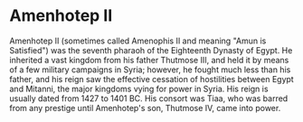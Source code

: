 # Amenhotep II

Amenhotep II (sometimes called Amenophis II and meaning "Amun is Satisfied") was the seventh pharaoh of the Eighteenth Dynasty of Egypt. He inherited a vast kingdom from his father Thutmose III, and held it by means of a few military campaigns in Syria; however, he fought much less than his father, and his reign saw the effective cessation of hostilities between Egypt and Mitanni, the major kingdoms vying for power in Syria. His reign is usually dated from 1427 to 1401 BC. His consort was Tiaa, who was barred from any prestige until Amenhotep's son, Thutmose IV, came into power.
